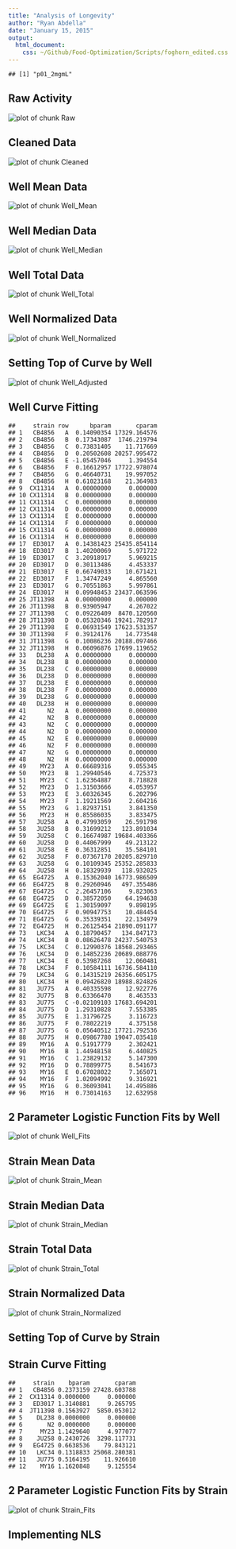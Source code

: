 ```yaml
---
title: "Analysis of Longevity"
author: "Ryan Abdella"
date: "January 15, 2015"
output:
  html_document:
    css: ~/Github/Food-Optimization/Scripts/foghorn_edited.css
---
```




```
## [1] "p01_2mgmL"
```
 
## Raw Activity ##



![plot of chunk Raw](Scripts/../Data/Raw/p01_2mgmL//p01_2mgmL_Raw-1.png) 

## Cleaned Data ##



![plot of chunk Cleaned](Scripts/../Data/Raw/p01_2mgmL//p01_2mgmL_Cleaned-1.png) 



## Well Mean Data ##

![plot of chunk Well_Mean](Scripts/../Data/Raw/p01_2mgmL//p01_2mgmL_Well_Mean-1.png) 

## Well Median Data ##

![plot of chunk Well_Median](Scripts/../Data/Raw/p01_2mgmL//p01_2mgmL_Well_Median-1.png) 

## Well Total Data ##

![plot of chunk Well_Total](Scripts/../Data/Raw/p01_2mgmL//p01_2mgmL_Well_Total-1.png) 

## Well Normalized Data ##



![plot of chunk Well_Normalized](Scripts/../Data/Raw/p01_2mgmL//p01_2mgmL_Well_Normalized-1.png) 

## Setting Top of Curve by Well ##



![plot of chunk Well_Adjusted](Scripts/../Data/Raw/p01_2mgmL//p01_2mgmL_Well_Adjusted-1.png) 

## Well Curve Fitting ##


```
##     strain row      bparam       cparam
## 1   CB4856   A  0.14090354 17329.164576
## 2   CB4856   B  0.17343087  1746.219794
## 3   CB4856   C  0.73831405    11.717669
## 4   CB4856   D  0.20502608 20257.995472
## 5   CB4856   E -1.05457046     1.394554
## 6   CB4856   F  0.16612957 17722.978074
## 7   CB4856   G  0.46640731    19.997052
## 8   CB4856   H  0.61023168    21.364983
## 9  CX11314   A  0.00000000     0.000000
## 10 CX11314   B  0.00000000     0.000000
## 11 CX11314   C  0.00000000     0.000000
## 12 CX11314   D  0.00000000     0.000000
## 13 CX11314   E  0.00000000     0.000000
## 14 CX11314   F  0.00000000     0.000000
## 15 CX11314   G  0.00000000     0.000000
## 16 CX11314   H  0.00000000     0.000000
## 17  ED3017   A  0.14381423 25435.854114
## 18  ED3017   B  1.40200069     5.971722
## 19  ED3017   C  3.20918917     5.969215
## 20  ED3017   D  0.30113486     4.453337
## 21  ED3017   E  0.66749033    10.671421
## 22  ED3017   F  1.34747249     4.865560
## 23  ED3017   G  0.70551863     5.997861
## 24  ED3017   H  0.09948453 23437.063596
## 25 JT11398   A  0.00000000     0.000000
## 26 JT11398   B  0.93905947     4.267022
## 27 JT11398   C  0.09226409  8470.120560
## 28 JT11398   D  0.05320346 19241.782917
## 29 JT11398   E  0.06931549 17623.531357
## 30 JT11398   F  0.39124176    14.773548
## 31 JT11398   G  0.10086236 20188.097466
## 32 JT11398   H  0.06096876 17699.119652
## 33   DL238   A  0.00000000     0.000000
## 34   DL238   B  0.00000000     0.000000
## 35   DL238   C  0.00000000     0.000000
## 36   DL238   D  0.00000000     0.000000
## 37   DL238   E  0.00000000     0.000000
## 38   DL238   F  0.00000000     0.000000
## 39   DL238   G  0.00000000     0.000000
## 40   DL238   H  0.00000000     0.000000
## 41      N2   A  0.00000000     0.000000
## 42      N2   B  0.00000000     0.000000
## 43      N2   C  0.00000000     0.000000
## 44      N2   D  0.00000000     0.000000
## 45      N2   E  0.00000000     0.000000
## 46      N2   F  0.00000000     0.000000
## 47      N2   G  0.00000000     0.000000
## 48      N2   H  0.00000000     0.000000
## 49    MY23   A  0.66689316     9.055345
## 50    MY23   B  1.29940546     4.725373
## 51    MY23   C  1.62364887     8.718828
## 52    MY23   D  1.31503666     4.053957
## 53    MY23   E  3.60326345     6.202796
## 54    MY23   F  1.19211569     2.604216
## 55    MY23   G  1.82937151     3.841350
## 56    MY23   H  0.85586035     3.833475
## 57   JU258   A  0.47993059    26.591798
## 58   JU258   B  0.31699212   123.891034
## 59   JU258   C  0.16674987 19684.403366
## 60   JU258   D  0.44067999    49.213122
## 61   JU258   E  0.36312851    35.584101
## 62   JU258   F  0.07367170 20205.829710
## 63   JU258   G  0.10109345 25352.285833
## 64   JU258   H  0.18329939   118.932025
## 65  EG4725   A  0.15362040 16773.986509
## 66  EG4725   B  0.29260946   497.355486
## 67  EG4725   C  2.26457106     9.823063
## 68  EG4725   D  0.38572050    64.194638
## 69  EG4725   E  1.30159097     9.898195
## 70  EG4725   F  0.90947753    10.484454
## 71  EG4725   G  0.35339351    22.134979
## 72  EG4725   H  0.26125454 21890.091177
## 73   LKC34   A  0.18790457   134.847173
## 74   LKC34   B  0.08626478 24237.540753
## 75   LKC34   C  0.12990376 18568.293465
## 76   LKC34   D  0.14852236 20689.088776
## 77   LKC34   E  0.53987268    12.060481
## 78   LKC34   F  0.10584111 16736.584110
## 79   LKC34   G  0.14315219 26356.605175
## 80   LKC34   H  0.09426820 18988.824826
## 81   JU775   A  0.40335598    12.922776
## 82   JU775   B  0.63366470     8.463533
## 83   JU775   C -0.02109103 17683.694201
## 84   JU775   D  1.29310828     7.553385
## 85   JU775   E  1.31796725     3.116723
## 86   JU775   F  0.78022219     4.375158
## 87   JU775   G  0.05640512 17721.792536
## 88   JU775   H  0.09867780 19047.035418
## 89    MY16   A  0.51917779     2.302421
## 90    MY16   B  1.44948158     6.440825
## 91    MY16   C  1.23829132     5.147300
## 92    MY16   D  0.78899775     8.541673
## 93    MY16   E  0.67028022     7.165071
## 94    MY16   F  1.02094992     9.316921
## 95    MY16   G  0.36093041    14.495886
## 96    MY16   H  0.73014163    12.632958
```

## 2 Parameter Logistic Function Fits by Well ##



![plot of chunk Well_Fits](Scripts/../Data/Raw/p01_2mgmL//p01_2mgmL_Well_Fits-1.png) 

## Strain Mean Data ##



![plot of chunk Strain_Mean](Scripts/../Data/Raw/p01_2mgmL//p01_2mgmL_Strain_Mean-1.png) 

## Strain Median Data ##

![plot of chunk Strain_Median](Scripts/../Data/Raw/p01_2mgmL//p01_2mgmL_Strain_Median-1.png) 

## Strain Total Data ##

![plot of chunk Strain_Total](Scripts/../Data/Raw/p01_2mgmL//p01_2mgmL_Strain_Total-1.png) 

## Strain Normalized Data ##



![plot of chunk Strain_Normalized](Scripts/../Data/Raw/p01_2mgmL//p01_2mgmL_Strain_Normalized-1.png) 

## Setting Top of Curve by Strain ##





## Strain Curve Fitting ##


```
##     strain    bparam       cparam
## 1   CB4856 0.2373159 27428.603788
## 2  CX11314 0.0000000     0.000000
## 3   ED3017 1.3140881     9.265795
## 4  JT11398 0.1563927  5850.053012
## 5    DL238 0.0000000     0.000000
## 6       N2 0.0000000     0.000000
## 7     MY23 1.1429640     4.977077
## 8    JU258 0.2430726  3298.117731
## 9   EG4725 0.6638536    79.843121
## 10   LKC34 0.1318833 25068.280381
## 11   JU775 0.5164195    11.926610
## 12    MY16 1.1620848     9.125554
```

## 2 Parameter Logistic Function Fits by Strain ##



![plot of chunk Strain_Fits](Scripts/../Data/Raw/p01_2mgmL//p01_2mgmL_Strain_Fits-1.png) 

## Implementing NLS ##


